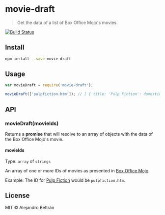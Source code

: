 # movie-draft

> Get the data of a list of Box Office Mojo's movies.

[![Build Status](https://travis-ci.org/alebelcor/movie-draft.svg)](https://travis-ci.org/alebelcor/movie-draft)

## Install

```bash
npm install --save movie-draft
```

## Usage

```js
var movieDraft = require('movie-draft');

movieDraft(['pulpfiction.htm']); // [ { title: 'Pulp Fiction': domesticGross: 107928762 } ]
```

## API

### movieDraft(movieIds)

Returns a **promise** that will resolve to an array of objects with the data of the Box Office Mojo's movie.

#### movieIds

Type: `array` of `strings`

An array of one or more IDs of movies as presented in [Box Office Mojo](http://www.boxofficemojo.com/).

Example: The ID for [Pulp Fiction](http://www.boxofficemojo.com/movies/?id=pulpfiction.htm) would be `pulpfiction.htm`.

## License

MIT © Alejandro Beltrán

